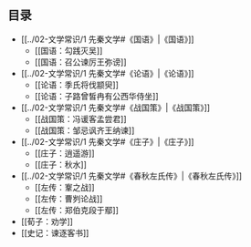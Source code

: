 ## 目录

- [[../02-文学常识/1 先秦文学#《国语》|《国语》]]
  - [[国语：勾践灭吴]]
  - [[国语：召公谏厉王弥谤]]
- [[../02-文学常识/1 先秦文学#《论语》|《论语》]]
  - [[论语：季氏将伐颛臾]]
  - [[论语：子路曾皙冉有公西华侍坐]]
- [[../02-文学常识/1 先秦文学#《战国策》|《战国策》]]
  - [[战国策：冯谖客孟尝君]]
  - [[战国策：邹忌讽齐王纳谏]]
- [[../02-文学常识/1 先秦文学#《庄子》|《庄子》]]
  - [[庄子：逍遥游]]
  - [[庄子：秋水]]
- [[../02-文学常识/1 先秦文学#《春秋左氏传》|《春秋左氏传》]]
  - [[左传：鞌之战]]
  - [[左传：曹刿论战]]
  - [[左传：郑伯克段于鄢]]
- [[荀子：劝学]]
- [[史记：谏逐客书]]